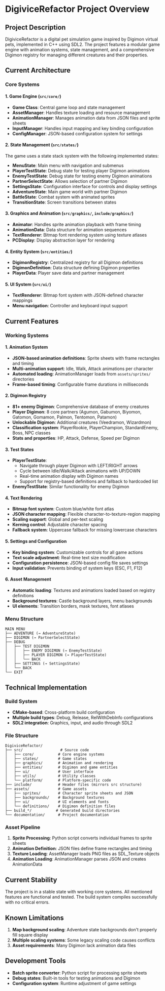 # DigiviceRefactor Project Overview

## Project Description
DigiviceRefactor is a digital pet simulation game inspired by Digimon virtual pets, implemented in C++ using SDL2. The project features a modular game engine with animation systems, state management, and a comprehensive Digimon registry for managing different creatures and their properties.

## Current Architecture

### Core Systems

#### 1. Game Engine (`src/core/`)
- **Game Class**: Central game loop and state management
- **AssetManager**: Handles texture loading and resource management
- **AnimationManager**: Manages animation data from JSON files and sprite sheets
- **InputManager**: Handles input mapping and key binding configuration
- **ConfigManager**: JSON-based configuration system for settings

#### 2. State Management (`src/states/`)
The game uses a state stack system with the following implemented states:
- **MenuState**: Main menu with navigation and submenus
- **PlayerTestState**: Debug state for testing player Digimon animations
- **EnemyTestState**: Debug state for testing enemy Digimon animations  
- **PartnerSelectState**: Allows selection of partner Digimon
- **SettingsState**: Configuration interface for controls and display settings
- **AdventureState**: Main game world with partner Digimon
- **BattleState**: Combat system with animated sprites
- **TransitionState**: Screen transitions between states

#### 3. Graphics and Animation (`src/graphics/`, `include/graphics/`)
- **Animator**: Handles sprite animation playback with frame timing
- **AnimationData**: Data structure for animation sequences
- **TextRenderer**: Bitmap font rendering system using texture atlases
- **PCDisplay**: Display abstraction layer for rendering

#### 4. Entity System (`src/entities/`)
- **DigimonRegistry**: Centralized registry for all Digimon definitions
- **DigimonDefinition**: Data structure defining Digimon properties
- **PlayerData**: Player save data and partner management

#### 5. UI System (`src/ui/`)
- **TextRenderer**: Bitmap font system with JSON-defined character mappings
- **Menu navigation**: Controller and keyboard input support

## Current Features

### Working Systems

#### 1. Animation System
- **JSON-based animation definitions**: Sprite sheets with frame rectangles and timing
- **Multi-animation support**: Idle, Walk, Attack animations per character
- **Automated loading**: AnimationManager loads from `assets/sprites/` directories
- **Frame-based timing**: Configurable frame durations in milliseconds

#### 2. Digimon Registry
- **81+ enemy Digimon**: Comprehensive database of enemy creatures
- **Player Digimon**: 8 core partners (Agumon, Gabumon, Biyomon, Gatomon, Gomamon, Palmon, Tentomon, Patamon)
- **Unlockable Digimon**: Additional creatures (Veedramon, Wizardmon)
- **Classification system**: PlayerRookie, PlayerChampion, StandardEnemy, Boss, NPC classes
- **Stats and properties**: HP, Attack, Defense, Speed per Digimon

#### 3. Test States
- **PlayerTestState**: 
  - Navigate through player Digimon with LEFT/RIGHT arrows
  - Cycle between Idle/Walk/Attack animations with UP/DOWN
  - Real-time animation display with Digimon names
  - Support for registry-based definitions and fallback to hardcoded list
- **EnemyTestState**: Similar functionality for enemy Digimon

#### 4. Text Rendering
- **Bitmap font system**: Custom blue/white font atlas
- **JSON character mapping**: Flexible character-to-texture-region mapping
- **Scaling support**: Global and per-text scaling
- **Kerning control**: Adjustable character spacing
- **Fallback system**: Uppercase fallback for missing lowercase characters

#### 5. Settings and Configuration
- **Key binding system**: Customizable controls for all game actions
- **Text scale adjustment**: Real-time text size modification
- **Configuration persistence**: JSON-based config file saves settings
- **Input validation**: Prevents binding of system keys (ESC, F1, F12)

#### 6. Asset Management
- **Automatic loading**: Textures and animations loaded based on registry definitions
- **Background textures**: Castle background layers, menu backgrounds
- **UI elements**: Transition borders, mask textures, font atlases

### Menu Structure
```
MAIN MENU
├── ADVENTURE (→ AdventureState)
├── DIGIMON (→ PartnerSelectState)  
├── DEBUG
│   ├── TEST DIGIMON
│   │   ├── ENEMY DIGIMON (→ EnemyTestState)
│   │   ├── PLAYER DIGIMON (→ PlayerTestState)
│   │   └── BACK
│   ├── SETTINGS (→ SettingsState)
│   └── BACK
└── EXIT
```

## Technical Implementation

### Build System
- **CMake-based**: Cross-platform build configuration
- **Multiple build types**: Debug, Release, RelWithDebInfo configurations
- **SDL2 integration**: Graphics, input, and audio through SDL2

### File Structure
```
DigiviceRefactor/
├── src/                 # Source code
│   ├── core/           # Core engine systems
│   ├── states/         # Game states
│   ├── graphics/       # Animation and rendering
│   ├── entities/       # Digimon and game entities
│   ├── ui/             # User interface
│   ├── utils/          # Utility classes
│   └── platform/       # Platform-specific code
├── include/            # Header files (mirrors src structure)
├── assets/             # Game assets
│   ├── sprites/        # Character sprite sheets and JSON
│   ├── backgrounds/    # Background textures
│   ├── ui/             # UI elements and fonts
│   └── definitions/    # Digimon definition files
├── build_*/           # Generated build directories
└── documentation/      # Project documentation
```

### Asset Pipeline
1. **Sprite Processing**: Python script converts individual frames to sprite sheets
2. **Animation Definition**: JSON files define frame rectangles and timing
3. **Texture Loading**: AssetManager loads PNG files as SDL_Texture objects
4. **Animation Loading**: AnimationManager parses JSON and creates AnimationData

## Current Stability
The project is in a stable state with working core systems. All mentioned features are functional and tested. The build system compiles successfully with no critical errors.

## Known Limitations
1. **Map background scaling**: Adventure state backgrounds don't properly fill square display
2. **Multiple scaling systems**: Some legacy scaling code causes conflicts
3. **Asset requirements**: Many Digimon lack animation data files

## Development Tools
- **Batch sprite converter**: Python script for processing sprite sheets
- **Debug states**: Built-in tools for testing animations and Digimon
- **Configuration system**: Runtime adjustment of game settings
